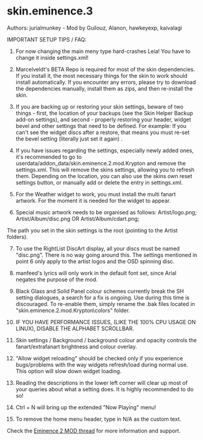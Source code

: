 # skin.eminence.3

Authors: jurialmunkey - Mod by Guilouz, Alanon, hawkeyexp, kaivalagi

IMPORTANT SETUP TIPS / FAQ: 

1. For now changing the main meny type hard-crashes Leia! You have to change it inside settings.xml!

2. Marcelveldt's BETA Repo is required for most of the skin dependencies. If you install it, the most necessary things for the skin to work should install automatically. If you encounter any errors, please try to download the dependencies manually, install them as zips, and then re-install the skin.

3. If you are backing up or restoring your skin settings, beware of two things - first, the location of your backups (see the Skin Helper Backup add-on settings), and second - properly restoring your header, widget bevel and other settings that need to be defined. For example: If you can't see the widget discs after a restore, that means you must re-set the bevel setting (literally just set it again) .

4. If you have issues regarding the settings, especially newly added ones, it's recommended to go to userdata/addon_data/skin.eminence.2.mod.Krypton and remove the settings.xml. This will remove the skins settings, allowing you to refresh them. Depending on the location, you can also use the skins own reset settings button, or manually add or delete the entry in settings.xml.

5. For the Weather widget to work, you must install the multi fanart artwork. For the moment it is needed for the widget to appear.

6. Special music artwork needs to be organised as follows: 
Artist/logo.png;
Artist/Album/disc.png OR Artist/Album/cdart.png;

The path you set in the skin settings is the root (pointing to the Artist folders).

7. To use the RightList DiscArt display, all your discs must be named "disc.png". There is no way going around this. The settings mentioned in point 6 only apply to the artist logos and the OSD spinning disc.

8. manfeed's lyrics will only work in the default font set, since Arial negates the purpose of the mod.

9. Black Glass and Solid Panel colour schemes currently break the SH setting dialogues, a search for a fix is ongoing. Use during this time is discouraged. To re-enable them, simply rename the .bak files located in "skin.eminence.2.mod.Krypton\colors" folder.

10. IF YOU HAVE PERFORMANCE ISSUES, (LIKE THE 100% CPU USAGE ON LINUX), DISABLE THE ALPHABET SCROLLBAR.

11. Skin settings / Background / background colour and opacity controls the fanart/extrafanart brightness and colour overlay. 

12. "Allow widget reloading" should be checked only if you experience bugs/problems with the way widgets refresh/load during normal use. This option will slow down widget loading.

13. Reading the descriptions in the lower left corner will clear up most of your queries about what a setting does. It is highly recommended to do so!

14. Ctrl + N will bring up the extended "Now Playing" menu!

15. To remove the home menu header, type in N/A as the custom text.

Check the [Eminence 2 MOD thread](http://forum.kodi.tv/showthread.php?tid=307568) for more information and support.
